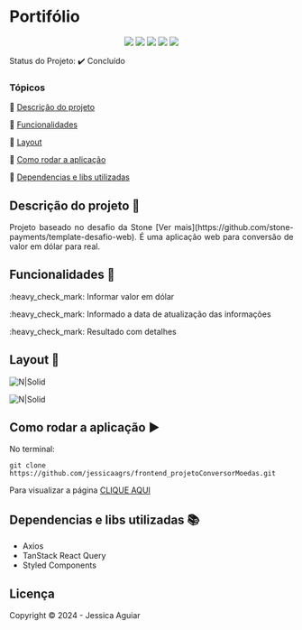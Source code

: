 <h1>Portifólio</h1> 

<p align="center">
  <img src="https://img.shields.io/badge/typescript-%23007ACC.svg?style=for-the-badge&logo=typescript&logoColor=white"/>
  <img src="https://img.shields.io/badge/styled--components-DB7093?style=for-the-badge&logo=styled-components&logoColor=white"/>
  <img src="https://img.shields.io/badge/Next-black?style=for-the-badge&logo=next.js&logoColor=white"/>
  <img src="https://img.shields.io/badge/react-%2320232a.svg?style=for-the-badge&logo=react&logoColor=%2361DAFB"/>
  <img src="https://img.shields.io/badge/-React%20Query-FF4154?style=for-the-badge&logo=react%20query&logoColor=white"/>
 
</p>

Status do Projeto: :heavy_check_mark: <!-- > :heavy_check_mark:--> Concluído <!-- > :warning:-->

### Tópicos 

:small_blue_diamond: [Descrição do projeto](#descrição-do-projeto-pencil)

:small_blue_diamond: [Funcionalidades](#funcionalidades-wrench)

:small_blue_diamond: [Layout](#layout-dash)

<!-- :small_blue_diamond: [Pré-requisitos](#pré-requisitos) -->

:small_blue_diamond: [Como rodar a aplicação](#como-rodar-a-aplicação-arrow_forward)


:small_blue_diamond: [Dependencias e libs utilizadas](#dependencias-e-libs-utilizadas-books)

## Descrição do projeto :pencil:

<p align="justify">
 Projeto baseado no desafio da Stone [Ver mais](https://github.com/stone-payments/template-desafio-web). É uma aplicação web para conversão de valor em dólar para real.
</p>

## Funcionalidades :wrench:

<p>:heavy_check_mark: Informar valor em dólar</p>
<p>:heavy_check_mark: Informado a data de atualização das informações</p>
<p>:heavy_check_mark: Resultado com detalhes</p>

## Layout :dash:


![N|Solid](https://uploaddeimagens.com.br/images/004/759/054/full/Screenshot_1.png?1711027062)


![N|Solid](https://uploaddeimagens.com.br/images/004/759/055/full/Screenshot_2.png?1711027139)


<!-- ## Pré-requisitos

:warning: [Node](https://nodejs.org/en/download/)

...

Liste todas as dependencias e libs que o usuário deve ter instalado na máquina antes de rodar a aplicação  -->

## Como rodar a aplicação :arrow_forward:

No terminal: 

```
git clone https://github.com/jessicaagrs/frontend_projetoConversorMoedas.git

```

Para visualizar a página [CLIQUE AQUI](https://frontend-projeto-conversor-moedas.vercel.app/)

<!-- ## Como rodar os testes

Coloque um passo a passo para executar os testes

```
$ npm test, rspec, etc 
```

## Casos de Uso

Explique com mais detalhes como a sua aplicação poderia ser utilizada. O uso de **gifs** aqui seria bem interessante. 

Exemplo: Caso a sua aplicação tenha alguma funcionalidade de login apresente neste tópico os dados necessários para acessá-la.

## JSON :floppy_disk:

### Usuários: 

|name|email|password|token|avatar|
| -------- |-------- |-------- |-------- |-------- |
|Lais Lima|laislima98@hotmail.com|lais123|true|https://encrypted-tbn0.gstatic.com/images?q=tbn%3AANd9GcS9-U_HbQAipum9lWln3APcBIwng7T46hdBA42EJv8Hf6Z4fDT3&usqp=CAU|

... 

Se quiser, coloque uma amostra do banco de dados 

## Iniciando/Configurando banco de dados

Se for necessário configurar algo antes de iniciar o banco de dados insira os comandos a serem executados  -->

## Dependencias e libs utilizadas :books:

- Axios
- TanStack React Query
- Styled Components

<!-- ## Resolvendo Problemas :exclamation:

Em [issues]() foram abertos alguns problemas gerados durante o desenvolvimento desse projeto e como foram resolvidos.  -->

<!-- ## Tarefas em aberto

Se for o caso, liste tarefas/funcionalidades que ainda precisam ser implementadas na sua aplicação

:memo: Tarefa 1 

:memo: Tarefa 2 

:memo: Tarefa 3  -->

## Licença 

Copyright :copyright: 2024 - Jessica Aguiar
